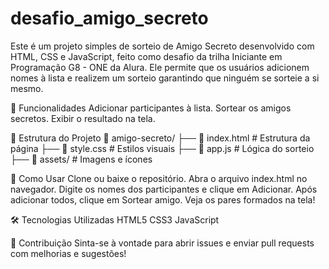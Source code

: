 # desafio_amigo_secreto
Este é um projeto simples de sorteio de Amigo Secreto desenvolvido com HTML, CSS e JavaScript, feito como desafio da trilha Iniciante em Programação G8 - ONE da Alura. Ele permite que os usuários adicionem nomes à lista e realizem um sorteio garantindo que ninguém se sorteie a si mesmo.

📌 Funcionalidades
Adicionar participantes à lista.
Sortear os amigos secretos.
Exibir o resultado na tela.

📂 Estrutura do Projeto
📁 amigo-secreto/
├── 📄 index.html   # Estrutura da página
├── 🎨 style.css    # Estilos visuais
├── 📜 app.js       # Lógica do sorteio
├── 📂 assets/      # Imagens e ícones

🚀 Como Usar
Clone ou baixe o repositório.
Abra o arquivo index.html no navegador.
Digite os nomes dos participantes e clique em Adicionar.
Após adicionar todos, clique em Sortear amigo.
Veja os pares formados na tela!

🛠️ Tecnologias Utilizadas
HTML5
CSS3
JavaScript

📌 Contribuição
Sinta-se à vontade para abrir issues e enviar pull requests com melhorias e sugestões!
